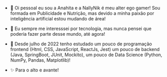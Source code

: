- 👋 
Oi pessoal eu sou a Anahita e a NallyNik é meu alter ego gamer!
Sou formada em Publicidade e Nutrição, mas devido a minha paixão por inteligência artificial estou mudando de área!

- 👀 
Eu sempre me interesssei por tecnologia, mas nunca pensei que poderia fazer parte desse mundo, até agora!

- 🌱 
Desde julho de 2022 tenho estudado um pouco de programação frontend (Html, CSS, JavaScript, ReactJs, Jest) um pouco de backend (Java, SpringBoot, JUnit, Mockito), um pouco de Data Science (Python, NumPy, Pandas, Matplotlib)!

- ✨
Para o alto e avante!




<!---
NallyNik/NallyNik is a ✨ special ✨ repository because its `README.md` (this file) appears on your GitHub profile.
You can click the Preview link to take a look at your changes.
--->
